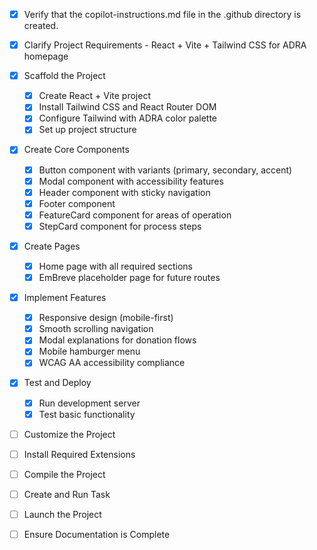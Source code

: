 <!-- Use this file to provide workspace-specific custom instructions to Copilot. For more details, visit https://code.visualstudio.com/docs/copilot/copilot-customization#_use-a-githubcopilotinstructionsmd-file -->
- [x] Verify that the copilot-instructions.md file in the .github directory is created.

- [x] Clarify Project Requirements - React + Vite + Tailwind CSS for ADRA homepage
	<!-- Ask for project type, language, and frameworks if not specified. Skip if already provided. -->

- [x] Scaffold the Project
	- [x] Create React + Vite project
	- [x] Install Tailwind CSS and React Router DOM  
	- [x] Configure Tailwind with ADRA color palette
	- [x] Set up project structure

- [x] Create Core Components
	- [x] Button component with variants (primary, secondary, accent)
	- [x] Modal component with accessibility features
	- [x] Header component with sticky navigation
	- [x] Footer component
	- [x] FeatureCard component for areas of operation
	- [x] StepCard component for process steps

- [x] Create Pages
	- [x] Home page with all required sections
	- [x] EmBreve placeholder page for future routes

- [x] Implement Features
	- [x] Responsive design (mobile-first)
	- [x] Smooth scrolling navigation
	- [x] Modal explanations for donation flows
	- [x] Mobile hamburger menu
	- [x] WCAG AA accessibility compliance

- [x] Test and Deploy
	- [x] Run development server
	- [x] Test basic functionality
	<!--
	Ensure that the previous step has been marked as completed.
	Call project setup tool with projectType parameter.
	Run scaffolding command to create project files and folders.
	Use '.' as the working directory.
	If no appropriate projectType is available, search documentation using available tools.
	Otherwise, create the project structure manually using available file creation tools.
	-->

- [ ] Customize the Project
	<!--
	Verify that all previous steps have been completed successfully and you have marked the step as completed.
	Develop a plan to modify codebase according to user requirements.
	Apply modifications using appropriate tools and user-provided references.
	Skip this step for "Hello World" projects.
	-->

- [ ] Install Required Extensions
	<!-- ONLY install extensions provided mentioned in the get_project_setup_info. Skip this step otherwise and mark as completed. -->

- [ ] Compile the Project
	<!--
	Verify that all previous steps have been completed.
	Install any missing dependencies.
	Run diagnostics and resolve any issues.
	Check for markdown files in project folder for relevant instructions on how to do this.
	-->

- [ ] Create and Run Task
	<!--
	Verify that all previous steps have been completed.
	Check https://code.visualstudio.com/docs/debugtest/tasks to determine if the project needs a task. If so, use the create_and_run_task to create and launch a task based on package.json, README.md, and project structure.
	Skip this step otherwise.
	 -->

- [ ] Launch the Project
	<!--
	Verify that all previous steps have been completed.
	Prompt user for debug mode, launch only if confirmed.
	 -->

- [ ] Ensure Documentation is Complete
	<!--
	Verify that all previous steps have been completed.
	Verify that README.md and the copilot-instructions.md file in the .github directory exists and contains current project information.
	Clean up the copilot-instructions.md file in the .github directory by removing all HTML comments.
	 -->
